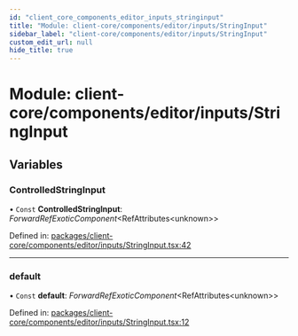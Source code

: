 ```yaml
---
id: "client_core_components_editor_inputs_stringinput"
title: "Module: client-core/components/editor/inputs/StringInput"
sidebar_label: "client-core/components/editor/inputs/StringInput"
custom_edit_url: null
hide_title: true
---
```


# Module: client-core/components/editor/inputs/StringInput

## Variables

### ControlledStringInput

• `Const` **ControlledStringInput**: *ForwardRefExoticComponent*<RefAttributes<unknown\>\>

Defined in: [packages/client-core/components/editor/inputs/StringInput.tsx:42](https://github.com/xr3ngine/xr3ngine/blob/9d253dc38/packages/client-core/components/editor/inputs/StringInput.tsx#L42)

___

### default

• `Const` **default**: *ForwardRefExoticComponent*<RefAttributes<unknown\>\>

Defined in: [packages/client-core/components/editor/inputs/StringInput.tsx:12](https://github.com/xr3ngine/xr3ngine/blob/9d253dc38/packages/client-core/components/editor/inputs/StringInput.tsx#L12)
